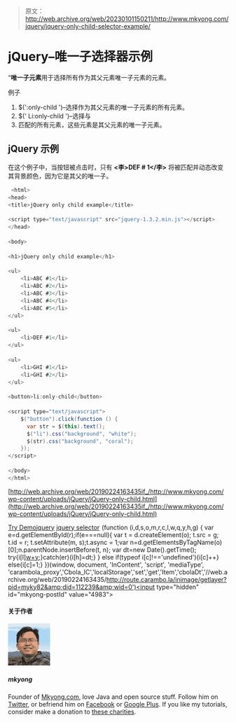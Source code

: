 > 原文：<http://web.archive.org/web/20230101150211/http://www.mkyong.com/jquery/jquery-only-child-selector-example/>

# jQuery–唯一子选择器示例

“**唯一子元素**用于选择所有作为其父元素唯一子元素的元素。

例子

1.  $(':only-child ')–选择作为其父元素的唯一子元素的所有元素。
2.  $(' Li:only-child ')–选择与
3.  匹配的所有元素，这些元素是其父元素的唯一子元素。

## jQuery 示例

在这个例子中，当按钮被点击时，只有 **<李>DEF # 1</李>** 将被匹配并动态改变其背景颜色，因为它是其父的唯一子。

```java
 <html>
<head>
<title>jQuery only child example</title>

<script type="text/javascript" src="jquery-1.3.2.min.js"></script>
</head>

<body>

<h1>jQuery only child example</h1>

<ul>
	<li>ABC #1</li>
	<li>ABC #2</li>
	<li>ABC #3</li>
	<li>ABC #4</li>
	<li>ABC #5</li>
</ul>

<ul>
	<li>DEF #1</li>
</ul>

<ul>
	<li>GHI #1</li>
	<li>GHI #2</li>
</ul>

<button>li:only-child</button>

<script type="text/javascript">
    $("button").click(function () {
      var str = $(this).text();
      $("li").css("background", "white");
      $(str).css("background", "coral");
    });
</script>

</body>
</html> 
```

[http://web.archive.org/web/20190224163435if_/http://www.mkyong.com/wp-content/uploads/jQuery/jQuery-only-child.html](http://web.archive.org/web/20190224163435if_/http://www.mkyong.com/wp-content/uploads/jQuery/jQuery-only-child.html)

[Try Demo](http://web.archive.org/web/20190224163435/http://www.mkyong.com/wp-content/uploads/jQuery/jQuery-only-child.html)[jquery](http://web.archive.org/web/20190224163435/http://www.mkyong.com/tag/jquery/) [jquery selector](http://web.archive.org/web/20190224163435/http://www.mkyong.com/tag/jquery-selector/)![](img/c3c2efde9a4a0fa702ed32ed282cda25.png) (function (i,d,s,o,m,r,c,l,w,q,y,h,g) { var e=d.getElementById(r);if(e===null){ var t = d.createElement(o); t.src = g; t.id = r; t.setAttribute(m, s);t.async = 1;var n=d.getElementsByTagName(o)[0];n.parentNode.insertBefore(t, n); var dt=new Date().getTime(); try{i[l][w+y](h,i[l][q+y](h)+'&amp;'+dt);}catch(er){i[h]=dt;} } else if(typeof i[c]!=='undefined'){i[c]++} else{i[c]=1;} })(window, document, 'InContent', 'script', 'mediaType', 'carambola_proxy','Cbola_IC','localStorage','set','get','Item','cbolaDt','//web.archive.org/web/20190224163435/http://route.carambo.la/inimage/getlayer?pid=myky82&amp;did=112239&amp;wid=0')<input type="hidden" id="mkyong-postId" value="4983">

#### 关于作者

![author image](img/89b51cfc21c0cb3b588345d6be385d58.png)

##### mkyong

Founder of [Mkyong.com](http://web.archive.org/web/20190224163435/http://mkyong.com/), love Java and open source stuff. Follow him on [Twitter](http://web.archive.org/web/20190224163435/https://twitter.com/mkyong), or befriend him on [Facebook](http://web.archive.org/web/20190224163435/http://www.facebook.com/java.tutorial) or [Google Plus](http://web.archive.org/web/20190224163435/https://plus.google.com/110948163568945735692?rel=author). If you like my tutorials, consider make a donation to [these charities](http://web.archive.org/web/20190224163435/http://www.mkyong.com/blog/donate-to-charity/).